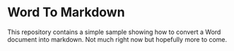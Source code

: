 <h1>Word To Markdown</h1>
<p>This repository contains a simple sample showing how to convert a Word document into markdown. Not much right now but hopefully more to come.</p>